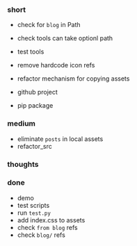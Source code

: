 ### short

- check for `blog` in Path
- check tools can take optionl path
- test tools

- remove hardcode icon refs
- refactor mechanism for copying assets

- github project
- pip package

### medium

- eliminate `posts` in local assets
- refactor_src

### thoughts

### done

- demo
- test scripts
- run `test.py`
- add index.css to assets
- check `from blog` refs
- check `blog/` refs

